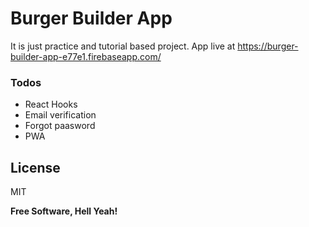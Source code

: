 # Burger Builder App

It is just practice and tutorial based project. App live at https://burger-builder-app-e77e1.firebaseapp.com/

### Todos

 - React Hooks
 - Email verification
 - Forgot paasword
 - PWA

License
----

MIT


**Free Software, Hell Yeah!**

